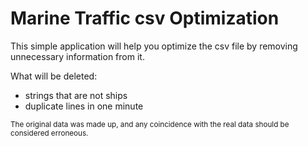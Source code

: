 # Marine Traffic csv Optimization

This simple application will help you optimize the csv file by removing unnecessary information from it.

What will be deleted:

- strings that are not ships
- duplicate lines in one minute

<small>The original data was made up, and any coincidence with the real data should be considered erroneous.</small>

